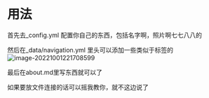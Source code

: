# 用法

首先去_config.yml 配置你自己的东西，包括名字啊，照片啊七七八八的

然后在_data/navigation.yml 里头可以添加一些类似于标签的![image-20221001221708599](D:\JavaProjects\youjun.github.io\usage.assets\image-20221001221708599.png)

最后在about.md里写东西就可以了

如果要放文件连接的话可以摇我教你，就不这边说了

